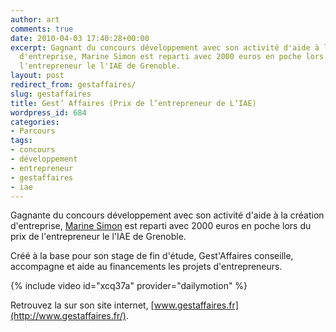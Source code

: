 ```yaml
---
author: art
comments: true
date: 2010-04-03 17:40:28+00:00
excerpt: Gagnant du concours développement avec son activité d'aide à la création
  d'entreprise, Marine Simon est reparti avec 2000 euros en poche lors du prix de
  l'entrepreneur le l'IAE de Grenoble.
layout: post
redirect_from: gestaffaires/
slug: gestaffaires
title: Gest’ Affaires (Prix de l’entrepreneur de L’IAE)
wordpress_id: 684
categories:
- Parcours
tags:
- concours
- développement
- entrepreneur
- gestaffaires
- iae
---
```


Gagnante du concours développement avec son activité d'aide à la création d'entreprise, [Marine Simon](https://static.irz.fr/2010/04/Capture-d’écran-2010-04-03-à-19.42.25.png) est reparti avec 2000 euros en poche lors du prix de l'entrepreneur le l'IAE de Grenoble.

Créé à la base pour son stage de fin d'étude, Gest'Affaires conseille, accompagne et aide au financements les projets d'entrepreneurs.

{% include video id="xcq37a" provider="dailymotion" %}

Retrouvez la sur son site internet, [www.gestaffaires.fr](http://www.gestaffaires.fr/).
